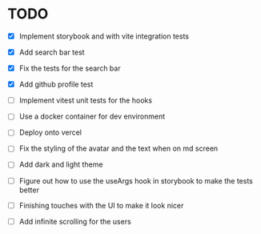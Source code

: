 # TODO

- [X] Implement storybook and with vite integration tests
- [X] Add search bar test
- [X] Fix the tests for the search bar
- [X] Add github profile test
- [ ] Implement vitest unit tests for the hooks
- [ ] Use a docker container for dev environment
- [ ] Deploy onto vercel
- [ ] Fix the styling of the avatar and the text when on md screen 

- [ ] Add dark and light theme
- [ ] Figure out how to use the useArgs hook in storybook to make the tests better
- [ ] Finishing touches with the UI to make it look nicer
- [ ] Add infinite scrolling for the users